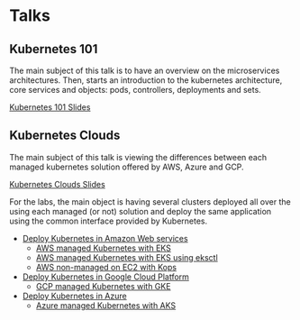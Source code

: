 # Talks

## Kubernetes 101

The main subject of this talk is to have an overview on the microservices architectures. Then, starts an introduction to the kubernetes architecture, core services and objects: pods, controllers, deployments and sets.

[Kubernetes 101 Slides](101/)

## Kubernetes Clouds

The main subject of this talk is viewing the differences between each managed kubernetes solution offered by AWS, Azure and GCP.

[Kubernetes Clouds Slides](clouds/)

For the labs, the main object is having several clusters deployed all over the using each managed (or not) solution and deploy the same application using the common interface provided by Kubernetes.

- [Deploy Kubernetes in Amazon Web services](clouds/lab/aws/#deploy-kubernetes-in-aws)
  - [AWS managed Kubernetes with EKS](clouds/lab/aws/#managed-kubernetes-with-eks)
  - [AWS managed Kubernetes with EKS using eksctl](clouds/lab/aws/#amazon-web-services---eksctl-alpha)
  - [AWS non-managed on EC2 with Kops](clouds/lab/aws/#amazon-web-services---kops)
- [Deploy Kubernetes in Google Cloud Platform](clouds/lab/gcp/#deploy-kubernetes-in-google-cloud-platform)
  - [GCP managed Kubernetes with GKE](clouds/lab/#managed-kubernetes-with-google-kubernetes-engine-gke)
- [Deploy Kubernetes in Azure](clouds/lab/azure/#deploy-kubernetes-in-microsoft-azure)
  - [Azure managed Kubernetes with AKS](clouds/lab/azure/#managed-kubernetes-with-azure-kubernetes-service-aks)